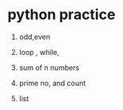 # python practice

1. odd,even
2. loop , while,
3. sum of n  numbers
4. prime no, and count

5. list
